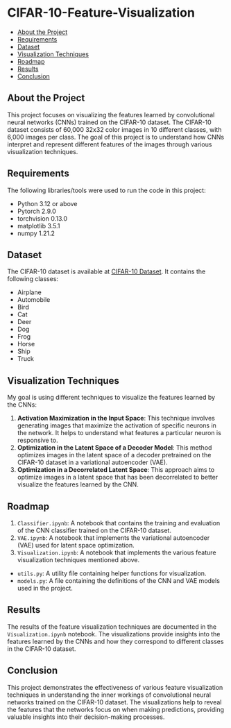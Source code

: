 # CIFAR-10-Feature-Visualization

- [About the Project](#about-the-project)
- [Requirements](#requirements)
- [Dataset](#dataset)
- [Visualization Techniques](#visualization-techniques)
- [Roadmap](#roadmap)
- [Results](#results)
- [Conclusion](#conclusion)

## About the Project
This project focuses on visualizing the features learned by convolutional neural networks (CNNs) trained on the CIFAR-10 dataset. The CIFAR-10 dataset consists of 60,000 32x32 color images in 10 different classes, with 6,000 images per class. The goal of this project is to understand how CNNs interpret and represent different features of the images through various visualization techniques.

## Requirements
The following libraries/tools were used to run the code in this project:
- Python 3.12 or above
- Pytorch 2.9.0
- torchvision 0.13.0
- matplotlib 3.5.1
- numpy 1.21.2


## Dataset
The CIFAR-10 dataset is available at [CIFAR-10 Dataset](https://www.cs.toronto.edu/~kriz/cifar.html). It contains the following classes:
- Airplane
- Automobile
- Bird
- Cat
- Deer
- Dog
- Frog
- Horse
- Ship
- Truck

## Visualization Techniques
My goal is using different techniques to visualize the features learned by the CNNs:
1. **Activation Maximization in the Input Space**: This technique involves generating images that maximize the activation of specific neurons in the network. It helps to understand what features a particular neuron is responsive to.
2. **Optimization in the Latent Space of a Decoder Model**: This method optimizes images in the latent space of a decoder pretrained on the CIFAR-10 dataset in a variational autoencoder (VAE).
3. **Optimization in a Decorrelated Latent Space**: This approach aims to optimize images in a latent space that has been decorrelated to better visualize the features learned by the CNN.

## Roadmap
1. `Classifier.ipynb`: A notebook that contains the training and evaluation of the CNN classifier trained on the CIFAR-10 dataset.
2. `VAE.ipynb`: A notebook that implements the variational autoencoder (VAE) used for latent space optimization.
3. `Visualization.ipynb`: A notebook that implements the various feature visualization techniques mentioned above.
- `utils.py`: A utility file containing helper functions for visualization.
- `models.py`: A file containing the definitions of the CNN and VAE models used in the project.

## Results
The results of the feature visualization techniques are documented in the `Visualization.ipynb` notebook. The visualizations provide insights into the features learned by the CNNs and how they correspond to different classes in the CIFAR-10 dataset.

## Conclusion
This project demonstrates the effectiveness of various feature visualization techniques in understanding the inner workings of convolutional neural networks trained on the CIFAR-10 dataset. The visualizations help to reveal the features that the networks focus on when making predictions, providing valuable insights into their decision-making processes.